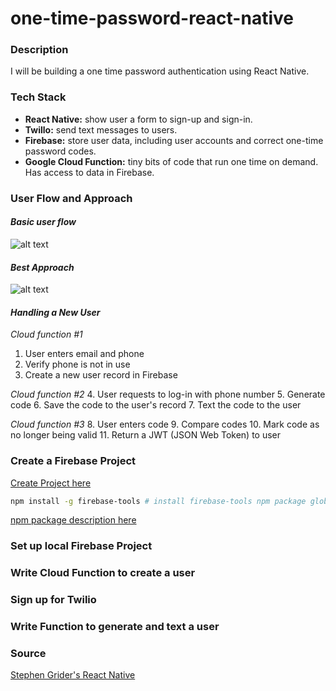 # one-time-password-react-native

### Description
I will be building a one time password authentication using React Native.

### Tech Stack
* **React Native:** show user a form to sign-up and sign-in.
* **Twillo:** send text messages to users.
* **Firebase:** store user data, including user accounts and correct one-time password codes.
* **Google Cloud Function:** tiny bits of code that run one time on demand. Has access to data in Firebase.

### User Flow and Approach
#### *Basic user flow*
![alt text](../demo/basicFlow.png "basic user flow")

#### *Best Approach*
![alt text](../demo/approach.png "approach")

#### *Handling a New User*

*Cloud function #1*
1. User enters email and phone
2. Verify phone is not in use
3. Create a new user record in Firebase

*Cloud function #2*
4. User requests to log-in with phone number
5. Generate code
6. Save the code to the user's record
7. Text the code to the user

*Cloud function #3*
8. User enters code
9. Compare codes
10. Mark code as no longer being valid
11. Return a JWT (JSON Web Token) to user

### Create a Firebase Project
[Create Project here](https://console.firebase.google.com)
```bash
npm install -g firebase-tools # install firebase-tools npm package globally if not done so.
```
[npm package description here](https://www.npmjs.com/package/firebase-tools)

### Set up local Firebase Project
### Write Cloud Function to create a user
### Sign up for Twilio
### Write Function to generate and text a user

### Source
[Stephen Grider's React Native](https://www.udemy.com/react-native-advanced)
